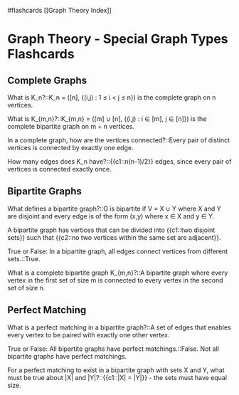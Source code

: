 #flashcards [[Graph Theory Index]]
# Graph Theory - Special Graph Types Flashcards

## Complete Graphs
What is K_n?::K_n = ([n], {(i,j) : 1 ≤ i < j ≤ n}) is the complete graph on n vertices.

What is K_{m,n}?::K_{m,n} = ([m] ∪ [n], {(i,j) : i ∈ [m], j ∈ [n]}) is the complete bipartite graph on m + n vertices.

In a complete graph, how are the vertices connected?::Every pair of distinct vertices is connected by exactly one edge.

How many edges does K_n have?::{{c1::n(n-1)/2}} edges, since every pair of vertices is connected exactly once.

## Bipartite Graphs
What defines a bipartite graph?::G is bipartite if V = X ∪ Y where X and Y are disjoint and every edge is of the form (x,y) where x ∈ X and y ∈ Y.

A bipartite graph has vertices that can be divided into {{c1::two disjoint sets}} such that {{c2::no two vertices within the same set are adjacent}}.

True or False: In a bipartite graph, all edges connect vertices from different sets.::True.
<!--SR:!2025-09-13,4,270-->

What is a complete bipartite graph K_{m,n}?::A bipartite graph where every vertex in the first set of size m is connected to every vertex in the second set of size n.

## Perfect Matching
What is a perfect matching in a bipartite graph?::A set of edges that enables every vertex to be paired with exactly one other vertex.

True or False: All bipartite graphs have perfect matchings.::False. Not all bipartite graphs have perfect matchings.

For a perfect matching to exist in a bipartite graph with sets X and Y, what must be true about |X| and |Y|?::{{c1::|X| = |Y|}} - the sets must have equal size.